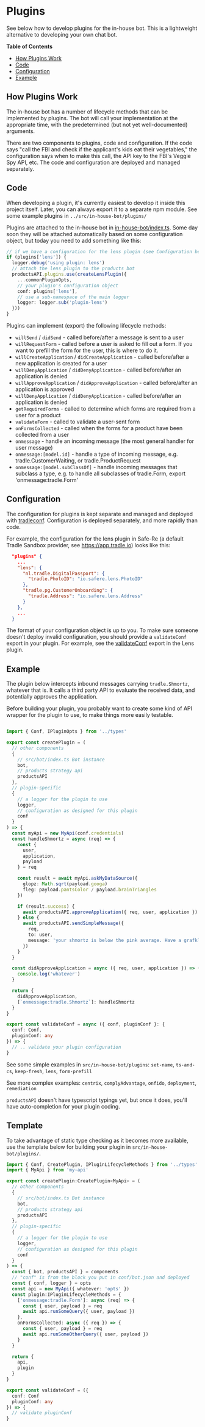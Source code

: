 # Plugins

See below how to develop plugins for the in-house bot. This is a lightweight alternative to developing your own chat bot.

<!-- START doctoc generated TOC please keep comment here to allow auto update -->
<!-- DON'T EDIT THIS SECTION, INSTEAD RE-RUN doctoc TO UPDATE -->
**Table of Contents**

- [How Plugins Work](#how-plugins-work)
- [Code](#code)
- [Configuration](#configuration)
- [Example](#example)

<!-- END doctoc generated TOC please keep comment here to allow auto update -->

## How Plugins Work

The in-house bot has a number of lifecycle methods that can be implemented by plugins. The bot will call your implementation at the appropriate time, with the predetermined (but not yet well-documented) arguments.

There are two components to plugins, code and configuration. If the code says "call the FBI and check if the applicant's kids eat their vegetables," the configuration says when to make this call, the API key to the FBI's Veggie Spy API, etc. The code and configuration are deployed and managed separately.

## Code

When developing a plugin, it's currently easiest to develop it inside this project itself. Later, you can always export it to a separate npm module. See some example plugins in `../src/in-house-bot/plugins/`

Plugins are attached to the in-house bot in [in-house-bot/index.ts](../src/in-house-bot/index.ts). Some day soon they will be attached automatically based on some configuration object, but today you need to add something like this:

```ts
// if we have a configuration for the lens plugin (see Configuration below)
if (plugins['lens']) {
  logger.debug('using plugin: lens')
  // attach the lens plugin to the products bot
  productsAPI.plugins.use(createLensPlugin({
    ...commonPluginOpts,
    // your plugin's configuration object
    conf: plugins['lens'],
    // use a sub-namespace of the main logger
    logger: logger.sub('plugin-lens')
  }))
}
```

Plugins can implement (export) the following lifecycle methods:

- `willSend` / `didSend` - called before/after a message is sent to a user
- `willRequestForm` - called before a user is asked to fill out a form. If you want to prefill the form for the user, this is where to do it.
- `willCreateApplication` / `didCreateApplication` - called before/after a new application is created for a user
- `willDenyApplication` / `didDenyApplication` - called before/after an application is denied
- `willApproveApplication` / `didApproveApplication` - called before/after an application is approved
- `willDenyApplication` / `didDenyApplication` - called before/after an application is denied
- `getRequiredForms` - called to determine which forms are required from a user for a product
- `validateForm` - called to validate a user-sent form
- `onFormsCollected` - called when the forms for a product have been collected from a user
- `onmessage` - handle an incoming message (the most general handler for user message)
- `onmessage:[model.id]` - handle a type of incoming message, e.g. tradle.CustomerWaiting, or tradle.ProductRequest
- `onmessage:[model.subClassOf]` - handle incoming messages that subclass a type, e.g.  to handle all subclasses of tradle.Form, export 'onmessage:tradle.Form'

## Configuration

The configuration for plugins is kept separate and managed and deployed with [tradleconf](https://github.com/tradle/configure-tradle). Configuration is deployed separately, and more rapidly than code.

For example, the configuration for the lens plugin in Safe-Re (a default Tradle Sandbox provider, see https://app.tradle.io) looks like this:

```json
  "plugins" {
    ...
    "lens": {
      "nl.tradle.DigitalPassport": {
        "tradle.PhotoID": "io.safere.lens.PhotoID"
      },
      "tradle.pg.CustomerOnboarding": {
        "tradle.Address": "io.safere.lens.Address"
      }
    },
    ...
  }
```

The format of your configuration object is up to you. To make sure someone doesn't deploy invalid configuration, you should provide a `validateConf` export in your plugin. For example, see the [validateConf](https://github.com/tradle/serverless/blob/master/src/in-house-bot/plugins/lens.ts#L60) export in the Lens plugin.

## Example

The plugin below intercepts inbound messages carrying `tradle.Shmortz`, whatever that is. It calls a third party API to evaluate the received data, and potentially approves the application.

Before building your plugin, you probably want to create some kind of API wrapper for the plugin to use, to make things more easily testable.

```ts

import { Conf, IPluginOpts } from '../types'

export const createPlugin = (
  // other components
  { 
    // src/bot/index.ts Bot instance
    bot, 
    // products strategy api
    productsAPI
  }, 
  // plugin-specific
  {
    // a logger for the plugin to use
    logger,
    // configuration as designed for this plugin
    conf
  }
) => {
  const myApi = new MyApi(conf.credentials)
  const handleShmortz = async (req) => {
    const { 
      user,
      application, 
      payload 
    } = req

    const result = await myApi.askMyDataSource({
      glopz: Math.sqrt(payload.googa)
      fleg: payload.pantsColor / payload.brainTriangles
    })

    if (result.success) {
      await productsAPI.approveApplication({ req, user, application })
    } else {
      await productsAPI.sendSimpleMessage({
        req,
        to: user,
        message: 'your shmortz is below the pink average. Have a grafkl, it usually helps'
      })
    }
  }

  const didApproveApplication = async ({ req, user, application }) => {
    console.log('whatever')
  }

  return {
    didApproveApplication,
    [`onmessage:tradle.Shmortz`]: handleShmortz
  }
}

export const validateConf = async ({ conf, pluginConf }: {
  conf: Conf,
  pluginConf: any
}) => {
  // .. validate your plugin configuration
}

```

See some simple examples in `src/in-house-bot/plugins`: `set-name`, `ts-and-cs`, `keep-fresh`, `lens`, `form-prefill`

See more complex examples: `centrix`, `complyAdvantage`, `onfido`, `deployment`, `remediation`

`productsAPI` doesn't have typescript typings yet, but once it does, you'll have auto-completion for your plugin coding.

## Template

To take advantage of static type checking as it becomes more available, use the template below for building your plugin in `src/in-house-bot/plugins/`.

```ts
import { Conf, CreatePlugin, IPluginLifecycleMethods } from '../types'
import { MyApi } from 'my-api'

export const createPlugin:CreatePlugin<MyApi> = (
  // other components
  { 
    // src/bot/index.ts Bot instance
    bot, 
    // products strategy api
    productsAPI
  }, 
  // plugin-specific
  {
    // a logger for the plugin to use
    logger,
    // configuration as designed for this plugin
    conf
  }
) => {
  const { bot, productsAPI } = components
  // "conf" is from the block you put in conf/bot.json and deployed
  const { conf, logger } = opts
  const api = new MyApi({ whatever: 'opts' })
  const plugin:IPluginLifecycleMethods = {
    ['onmessage:tradle.Form']: async (req) => {
      const { user, payload } = req
      await api.runSomeQuery({ user, payload })
    },
    onFormsCollected: async ({ req }) => {
      const { user, payload } = req
      await api.runSomeOtherQuery({ user, payload })      
    }
  }

  return {
    api,
    plugin
  }
}

export const validateConf = ({
  conf: Conf
  pluginConf: any
}) => {
  // validate pluginConf
}
```

